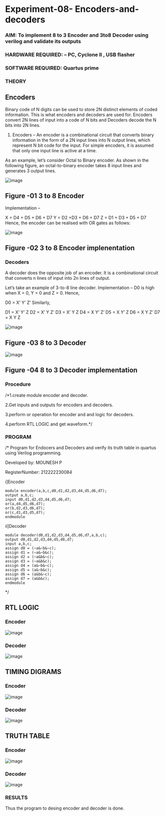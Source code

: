 # Experiment-08- Encoders-and-decoders 
### AIM: To implement 8 to 3 Encoder and  3to8 Decoder using verilog and validate its outputs
### HARDWARE REQUIRED:  – PC, Cyclone II , USB flasher
### SOFTWARE REQUIRED:   Quartus prime
### THEORY 

## Encoders
Binary code of N digits can be used to store 2N distinct elements of coded information. This is what encoders and decoders are used for. Encoders convert 2N lines of input into a code of N bits and Decoders decode the N bits into 2N lines.

1. Encoders –
An encoder is a combinational circuit that converts binary information in the form of a 2N input lines into N output lines, which represent N bit code for the input. For simple encoders, it is assumed that only one input line is active at a time.

As an example, let’s consider Octal to Binary encoder. As shown in the following figure, an octal-to-binary encoder takes 8 input lines and generates 3 output lines.

![image](https://user-images.githubusercontent.com/36288975/171543588-bc0746df-a173-4b35-989e-5fb7d385fe8a.png)
## Figure -01 3 to 8 Encoder 


Implementation –

X = D4 + D5 + D6 + D7
Y = D2 +D3 + D6 + D7
Z = D1 + D3 + D5 + D7 
Hence, the encoder can be realised with OR gates as follows:


![image](https://user-images.githubusercontent.com/36288975/171543740-68403b82-aa93-4c98-9343-f32b14885a2e.png)
## Figure -02 3 to 8 Encoder implenentation 

 ### Decoders 
A decoder does the opposite job of an encoder. It is a combinational circuit that converts n lines of input into 2n lines of output.

Let’s take an example of 3-to-8 line decoder.
Implementation –
D0 is high when X = 0, Y = 0 and Z = 0. Hence,

D0 = X’ Y’ Z’ 
Similarly,

D1 = X’ Y’ Z
D2 = X’ Y Z’
D3 = X’ Y Z
D4 = X Y’ Z’
D5 = X Y’ Z
D6 = X Y Z’
D7 = X Y Z 


![image](https://user-images.githubusercontent.com/36288975/171543978-ee2d0671-2846-40a1-8705-507fd6287a49.png)
## Figure -03 8 to 3 Decoder 
![image](https://user-images.githubusercontent.com/36288975/171543866-5a6eace6-8683-49d7-9c4f-a7cb30ec3035.png)

## Figure -04 8 to 3 Decoder implementation 

### Procedure
/*1.create module encoder and decoder.

2.Get inputs and outputs for encoders and decoders.

3.perform or operation for encoder and and logic for decoders.

4.perform RTL LOGIC and get waveform.*/



### PROGRAM 
/*
Program for Endocers and Decoders  and verify its truth table in quartus using Verilog programming.

Developed by: MOUNESH P

RegisterNumber: 212222230084 

i]Encoder
```
module encoder(a,b,c,d0,d1,d2,d3,d4,d5,d6,d7);
output a,b,c;
input d0,d1,d2,d3,d4,d5,d6,d7;
or(a,d4,d5,d6,d7);
or(b,d2,d3,d6,d7);
or(c,d1,d3,d5,d7);
endmodule
```
ii]Decoder
```
module decoder(d0,d1,d2,d3,d4,d5,d6,d7,a,b,c);
output d0,d1,d2,d3,d4,d5,d6,d7;
input a,b,c;
assign d0 = (~a&~b&~c);
assign d1 = (~a&~b&c);
assign d2 = (~a&b&~c);
assign d3 = (~a&b&c);
assign d4 = (a&~b&~c);
assign d5 = (a&~b&c);
assign d6 = (a&b&~c);
assign d7 = (a&b&c);
endmodule
```
*/
## RTL LOGIC  
### Encoder
![image](https://github.com/NathinR/Experiment-08-Encoders-and-decoders-/assets/118679646/163324cc-5635-4298-855c-daa0b8992f55)

### Decoder
![image](https://github.com/NathinR/Experiment-08-Encoders-and-decoders-/assets/118679646/3a63ac44-9b51-4447-aa13-942cb3ae2af2)

## TIMING DIGRAMS  
### Encoder
![image](https://github.com/NathinR/Experiment-08-Encoders-and-decoders-/assets/118679646/af233e4b-f409-4ab1-abb3-638af9cab952)

### Decoder
![image](https://github.com/NathinR/Experiment-08-Encoders-and-decoders-/assets/118679646/07b1d303-ff53-41c6-9c1e-861546cb6cc8)

## TRUTH TABLE 
### Encoder
![image](https://github.com/NathinR/Experiment-08-Encoders-and-decoders-/assets/118679646/c8fca45d-bfda-42f0-a3e3-a879e7425812)

### Decoder
![image](https://github.com/NathinR/Experiment-08-Encoders-and-decoders-/assets/118679646/65dc08a0-5bcd-4ff2-ba4e-1a4a6a2384be)

### RESULTS 
Thus the program to desing encoder and decoder is done.
